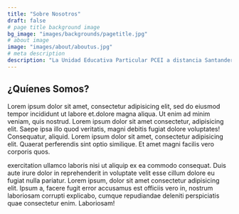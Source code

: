 ```yaml
---
title: "Sobre Nosotros"
draft: false
# page title background image
bg_image: "images/backgrounds/pagetitle.jpg"
# about image
image: "images/about/aboutus.jpg"
# meta description
description: "La Unidad Educativa Particular PCEI a distancia Santander es una institutción que cumple sueños al terminar la educación del estudiante de forma exitosa."
---
```


## ¿Quíenes Somos?

Lorem ipsum dolor sit amet, consectetur adipisicing elit, sed do eiusmod tempor incididunt ut labore
et.dolore magna aliqua. Ut enim ad minim veniam, quis nostrud. Lorem ipsum dolor sit amet consectetur,
adipisicing elit. Saepe ipsa illo quod veritatis, magni debitis fugiat dolore voluptates! Consequatur,
aliquid. Lorem ipsum dolor sit amet, consectetur adipisicing elit. Quaerat perferendis sint optio similique.
Et amet magni facilis vero corporis quos.

exercitation ullamco laboris nisi ut aliquip ex ea commodo consequat. Duis aute irure dolor in reprehenderit
in voluptate velit esse cillum dolore eu fugiat nulla pariatur. Lorem ipsum, dolor sit amet consectetur
adipisicing elit. Ipsum a, facere fugit error accusamus est officiis vero in, nostrum laboriosam corrupti
explicabo, cumque repudiandae deleniti perspiciatis quae consectetur enim. Laboriosam!
